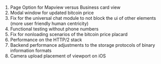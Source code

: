 1. Page Option for Mapview versus Business card view
2. Modal window for updated bitcoin price
3. Fix for the universal chat module to not block the ui of other elements (more user friendly human centricity)
4. Functional testing without phone numbers
5. Fix for nonloading scenarios of the bitcoin price placard
6. Performance on the HTTP/2 stack
7. Backend performance adjustments to the storage protocols of binary information formats 
8. Camera upload placement of viewport on iOS 
